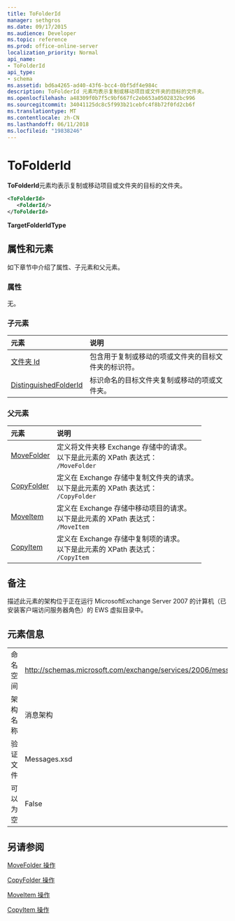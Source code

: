 ```yaml
---
title: ToFolderId
manager: sethgros
ms.date: 09/17/2015
ms.audience: Developer
ms.topic: reference
ms.prod: office-online-server
localization_priority: Normal
api_name:
- ToFolderId
api_type:
- schema
ms.assetid: bd6a4265-ad40-43f6-bcc4-0bf5df4e984c
description: ToFolderId 元素均表示复制或移动项目或文件夹的目标的文件夹。
ms.openlocfilehash: a48309f0b7f5c9bf667fc2eb653a0502832bc996
ms.sourcegitcommit: 34041125dc8c5f993b21cebfc4f8b72f0fd2cb6f
ms.translationtype: MT
ms.contentlocale: zh-CN
ms.lasthandoff: 06/11/2018
ms.locfileid: "19838246"
---
```

# <a name="tofolderid"></a>ToFolderId

**ToFolderId**元素均表示复制或移动项目或文件夹的目标的文件夹。 
  
```xml
<ToFolderId>
   <FolderId/>
</ToFolderId>
```

 **TargetFolderIdType**
## <a name="attributes-and-elements"></a>属性和元素

如下章节中介绍了属性、子元素和父元素。
  
### <a name="attributes"></a>属性

无。
  
### <a name="child-elements"></a>子元素

|**元素**|**说明**|
|:-----|:-----|
|[文件夹 Id](folderid.md) <br/> |包含用于复制或移动的项或文件夹的目标文件夹的标识符。  <br/> |
|[DistinguishedFolderId](distinguishedfolderid.md) <br/> |标识命名的目标文件夹复制或移动的项或文件夹。  <br/> |
   
### <a name="parent-elements"></a>父元素

|**元素**|**说明**|
|:-----|:-----|
|[MoveFolder](movefolder.md) <br/> |定义将文件夹移 Exchange 存储中的请求。  <br/> 以下是此元素的 XPath 表达式：  <br/>  `/MoveFolder` <br/> |
|[CopyFolder](copyfolder.md) <br/> |定义在 Exchange 存储中复制文件夹的请求。  <br/> 以下是此元素的 XPath 表达式：  <br/>  `/CopyFolder` <br/> |
|[MoveItem](moveitem.md) <br/> |定义在 Exchange 存储中移动项目的请求。  <br/> 以下是此元素的 XPath 表达式：  <br/>  `/MoveItem` <br/> |
|[CopyItem](copyitem.md) <br/> |定义在 Exchange 存储中复制项的请求。  <br/> 以下是此元素的 XPath 表达式：  <br/>  `/CopyItem` <br/> |
   
## <a name="remarks"></a>备注

描述此元素的架构位于正在运行 MicrosoftExchange Server 2007 的计算机（已安装客户端访问服务器角色）的 EWS 虚拟目录中。
  
## <a name="element-information"></a>元素信息

|||
|:-----|:-----|
|命名空间  <br/> |http://schemas.microsoft.com/exchange/services/2006/messages  <br/> |
|架构名称  <br/> |消息架构  <br/> |
|验证文件  <br/> |Messages.xsd  <br/> |
|可以为空  <br/> |False  <br/> |
   
## <a name="see-also"></a>另请参阅



[MoveFolder 操作](movefolder-operation.md)
  
[CopyFolder 操作](copyfolder-operation.md)
  
[MoveItem 操作](moveitem-operation.md)
  
[CopyItem 操作](copyitem-operation.md)

